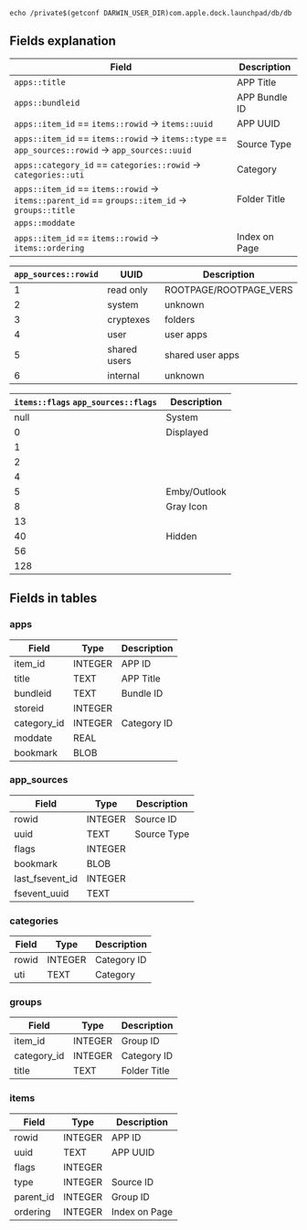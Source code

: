 `echo /private$(getconf DARWIN_USER_DIR)com.apple.dock.launchpad/db/db`

## Fields explanation

| Field | Description |
| --- | --- |
| `apps::title` | APP Title |
| `apps::bundleid` | APP Bundle ID |
| `apps::item_id` == `items::rowid` -> `items::uuid` | APP UUID |
| `apps::item_id` == `items::rowid` -> `items::type` == `app_sources::rowid` -> `app_sources::uuid` | Source Type |
| `apps::category_id` == `categories::rowid` -> `categories::uti` | Category |
| `apps::item_id` == `items::rowid` -> `items::parent_id` == `groups::item_id` -> `groups::title` | Folder Title |
| `apps::moddate` |  |
| `apps::item_id` == `items::rowid` -> `items::ordering` | Index on Page |

| `app_sources::rowid` | UUID | Description |
| --- | --- | --- |
| 1 | read only | ROOTPAGE/ROOTPAGE_VERS |
| 2 | system | unknown |
| 3 | cryptexes | folders |
| 4 | user | user apps |
| 5 | shared users | shared user apps |
| 6 | internal | unknown |

| `items::flags` `app_sources::flags` | Description |
| --- | --- |
| null | System |
| 0 | Displayed |
| 1 |  |
| 2 |  |
| 4 |  |
| 5 | Emby/Outlook |
| 8 | Gray Icon |
| 13 |  |
| 40 | Hidden |
| 56 |  |
| 128 |  |

## Fields in tables

### apps
| Field | Type | Description |
| --- | --- | --- |
| item_id | INTEGER | APP ID |
| title | TEXT | APP Title |
| bundleid | TEXT | Bundle ID |
| storeid | INTEGER |  |
| category_id | INTEGER | Category ID |
| moddate | REAL |  |
| bookmark | BLOB |  |

### app_sources
| Field | Type | Description |
| --- | --- | --- |
| rowid | INTEGER | Source ID |
| uuid | TEXT | Source Type |
| flags | INTEGER |  |
| bookmark | BLOB |  |
| last_fsevent_id | INTEGER |  |
| fsevent_uuid | TEXT |  |

### categories
| Field | Type | Description |
| --- | --- | --- |
| rowid | INTEGER | Category ID |
| uti | TEXT | Category |

### groups
| Field | Type | Description |
| --- | --- | --- |
| item_id | INTEGER | Group ID |
| category_id | INTEGER | Category ID |
| title | TEXT | Folder Title |

### items
| Field | Type | Description |
| --- | --- | --- |
| rowid | INTEGER | APP ID |
| uuid | TEXT | APP UUID |
| flags | INTEGER |  |
| type | INTEGER | Source ID |
| parent_id | INTEGER | Group ID |
| ordering | INTEGER | Index on Page |
